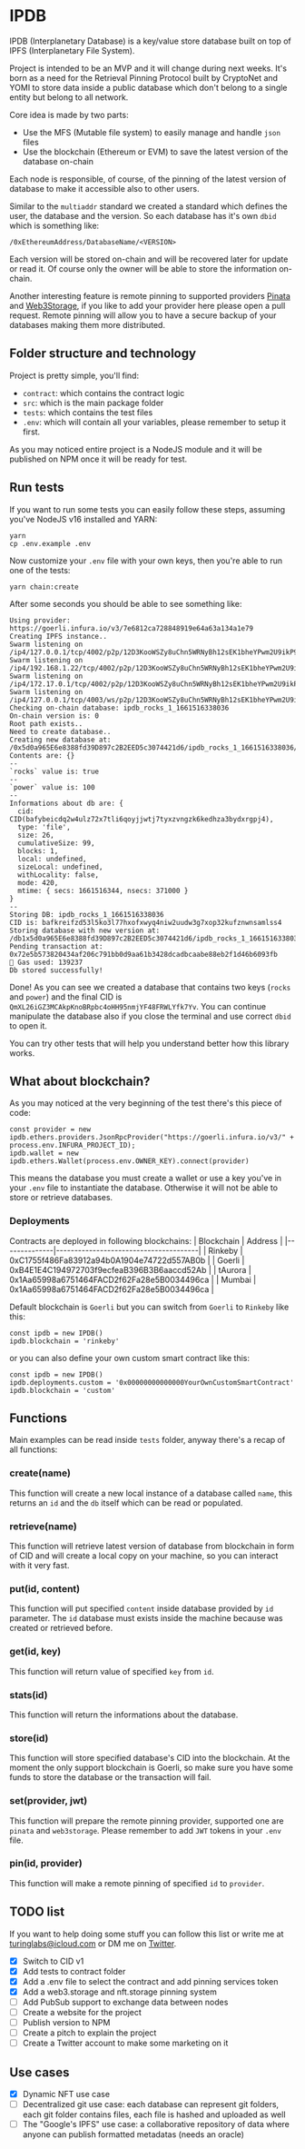 # IPDB

IPDB (Interplanetary Database) is a key/value store database built on top of IPFS (Interplanetary File System).

Project is intended to be an MVP and it will change during next weeks. It's born as a need for the Retrieval Pinning Protocol built by CryptoNet and YOMI to store data inside a public database which don't belong to a single entity but belong to all network.

Core idea is made by two parts:
- Use the MFS (Mutable file system) to easily manage and handle `json` files
- Use the blockchain (Ethereum or EVM) to save the latest version of the database on-chain

Each node is responsible, of course, of the pinning of the latest version of database to make it accessible also to other users.

Similar to the `multiaddr` standard we created a standard which defines the user, the database and the version. So each database has it's own `dbid` which is something like:

```
/0xEthereumAddress/DatabaseName/<VERSION>
```

Each version will be stored on-chain and will be recovered later for update or read it. Of course only the owner will be able to store the information on-chain.

Another interesting feature is remote pinning to supported providers [Pinata](https://pinata.cloud) and [Web3Storage](https://web3.storage), if you like to add your provider here please open a pull request. Remote pinning will allow you to have a secure backup of your databases making them more distributed.
## Folder structure and technology

Project is pretty simple, you'll find:
- `contract`: which contains the contract logic
- `src`: which is the main package folder
- `tests`: which contains the test files
- `.env`: which will contain all your variables, please remember to setup it first.

As you may noticed entire project is a NodeJS module and it will be published on NPM once it will be ready for test.

## Run tests

If you want to run some tests you can easily follow these steps, assuming you've NodeJS v16 installed and YARN:

```
yarn
cp .env.example .env
```

Now customize your `.env` file with your own keys, then you're able to run one of the tests:
```
yarn chain:create
```

After some seconds you should be able to see something like:

```
Using provider: https://goerli.infura.io/v3/7e6812ca728848919e64a63a134a1e79
Creating IPFS instance..
Swarm listening on /ip4/127.0.0.1/tcp/4002/p2p/12D3KooWSZy8uChn5WRNyBh12sEK1bheYPwm2U9ikP9GxZUPzPNj
Swarm listening on /ip4/192.168.1.22/tcp/4002/p2p/12D3KooWSZy8uChn5WRNyBh12sEK1bheYPwm2U9ikP9GxZUPzPNj
Swarm listening on /ip4/172.17.0.1/tcp/4002/p2p/12D3KooWSZy8uChn5WRNyBh12sEK1bheYPwm2U9ikP9GxZUPzPNj
Swarm listening on /ip4/127.0.0.1/tcp/4003/ws/p2p/12D3KooWSZy8uChn5WRNyBh12sEK1bheYPwm2U9ikP9GxZUPzPNj
Checking on-chain database: ipdb_rocks_1_1661516338036
On-chain version is: 0
Root path exists..
Need to create database..
Creating new database at: /0x5d0a965E6e8388fd39D897c2B2EED5c3074421d6/ipdb_rocks_1_1661516338036/0
Contents are: {}
--
`rocks` value is: true
--
`power` value is: 100
--
Informations about db are: {
  cid: CID(bafybeicdq2w4ulz72x7tli6qoyjjwtj7tyxzvngzk6kedhza3bydxrgpj4),
  type: 'file',
  size: 26,
  cumulativeSize: 99,
  blocks: 1,
  local: undefined,
  sizeLocal: undefined,
  withLocality: false,
  mode: 420,
  mtime: { secs: 1661516344, nsecs: 371000 }
}
--
Storing DB: ipdb_rocks_1_1661516338036
CID is: bafkreifzd53l5ko3l77hxofxwyq4niw2uudw3g7xop32kufznwnsamlss4
Storing database with new version at: /db1x5d0a965E6e8388fd39D897c2B2EED5c3074421d6/ipdb_rocks_1_1661516338036/0
Pending transaction at: 0x72e5b573820434af206c791bb0d9aa61b3428dcadbcaabe88eb2f1d46b6093fb
💸 Gas used: 139237
Db stored successfully!
```

Done! As you can see we created a database that contains two keys (`rocks` and `power`) and the final CID is `QmXL26iGZ3MCAkpKnoBRpbc4oHH95nmjYF48FRWLYfk7Yv`. 
You can continue manipulate the database also if you close the terminal and use correct `dbid` to open it.

You can try other tests that will help you understand better how this library works.

## What about blockchain?

As you may noticed at the very beginning of the test there's this piece of code:

```
const provider = new ipdb.ethers.providers.JsonRpcProvider("https://goerli.infura.io/v3/" + process.env.INFURA_PROJECT_ID);
ipdb.wallet = new ipdb.ethers.Wallet(process.env.OWNER_KEY).connect(provider)
```

This means the database you must create a wallet or use a key you've in your `.env` file to instantiate the database. Otherwise it will not be able to store or retrieve databases.

### Deployments
Contracts are deployed in following blockchains:
| Blockchain   | Address                               | 
|--------------|---------------------------------------|
| Rinkeby | 0xC1755f486Fa83912a94b0A1904e74722d557AB0b |
| Goerli  | 0xB4E1E4C194972703f9ecfeaB396B3B6aaccd52Ab |
| tAurora  | 0x1Aa65998a6751464FACD2f62Fa28e5B0034496ca |
| Mumbai  | 0x1Aa65998a6751464FACD2f62Fa28e5B0034496ca |

Default blockchain is `Goerli` but you can switch from `Goerli` to `Rinkeby` like this:
```
const ipdb = new IPDB()
ipdb.blockchain = 'rinkeby'
```

or you can also define your own custom smart contract like this:
```
const ipdb = new IPDB()
ipdb.deployments.custom = '0x00000000000000YourOwnCustomSmartContract'
ipdb.blockchain = 'custom'
```

## Functions
Main examples can be read inside `tests` folder, anyway there's a recap of all functions:
### create(name)
This function will create a new local instance of a database called `name`, this returns an `id` and the `db` itself which can be read or populated.

### retrieve(name)
This function will retrieve latest version of database from blockchain in form of CID and will create a local copy on your machine, so you can interact with it very fast.

### put(id, content)
This function will put specified `content` inside database provided by `id` parameter. The `id` database must exists inside the machine because was created or retrieved before.

### get(id, key)
This function will return value of specified `key` from `id`.

### stats(id)
This function will return the informations about the database.

### store(id)
This function will store specified database's CID into the blockchain. At the moment the only support blockchain is Goerli, so make sure you have some funds to store the database or the transaction will fail.

### set(provider, jwt)
This function will prepare the remote pinning provider, supported one are `pinata` and `web3storage`. Please remember to add `JWT` tokens in your `.env` file.

### pin(id, provider)
This function will make a remote pinning of specified `id` to `provider`.
## TODO list

If you want to help doing some stuff you can follow this list or write me at turinglabs@icloud.com or DM me on [Twitter](https://twitter.com/turinglabsorg).

- [x] Switch to CID v1
- [x] Add tests to contract folder
- [x] Add a .env file to select the contract and add pinning services token  
- [x] Add a web3.storage and nft.storage pinning system
- [ ] Add PubSub support to exchange data between nodes
- [ ] Create a website for the project
- [ ] Publish version to NPM
- [ ] Create a pitch to explain the project
- [ ] Create a Twitter account to make some marketing on it

## Use cases
- [x] Dynamic NFT use case
- [ ] Decentralized git use case: each database can represent git folders, each git folder contains files, each file is hashed and uploaded as well
- [ ] The "Google's IPFS" use case: a collaborative repository of data where anyone can publish formatted metadatas (needs an oracle)
